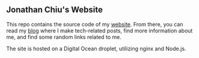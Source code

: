 ## Jonathan Chiu's Website
This repo contains the source code of my [website](http://jonathanchiu.me/). From there, you can read my [blog](http://blog.jonathanchiu.me) where I make tech-related posts, find more information about me, and find some random links related to me.

The site is hosted on a Digital Ocean droplet, utilizing nginx and Node.js.